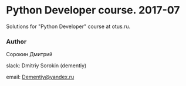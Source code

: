 # Python Developer course. 2017-07

Solutions for "Python Developer" course at otus.ru.

### Author

Сорокин Дмитрий

slack: Dmitriy Sorokin (dementiy)

email: Dementiy@yandex.ru

